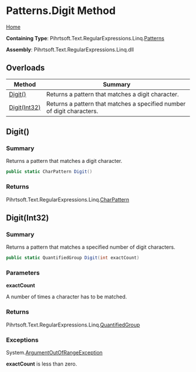 # Patterns\.Digit Method

[Home](../../../../../../README.md)

**Containing Type**: Pihrtsoft\.Text\.RegularExpressions\.Linq\.[Patterns](../README.md)

**Assembly**: Pihrtsoft\.Text\.RegularExpressions\.Linq\.dll

## Overloads

| Method | Summary |
| ------ | ------- |
| [Digit()](#Pihrtsoft_Text_RegularExpressions_Linq_Patterns_Digit) | Returns a pattern that matches a digit character\. |
| [Digit(Int32)](#Pihrtsoft_Text_RegularExpressions_Linq_Patterns_Digit_System_Int32_) | Returns a pattern that matches a specified number of digit characters\. |

## Digit\(\) <a name="Pihrtsoft_Text_RegularExpressions_Linq_Patterns_Digit"></a>

### Summary

Returns a pattern that matches a digit character\.

```csharp
public static CharPattern Digit()
```

### Returns

Pihrtsoft\.Text\.RegularExpressions\.Linq\.[CharPattern](../../CharPattern/README.md)

## Digit\(Int32\) <a name="Pihrtsoft_Text_RegularExpressions_Linq_Patterns_Digit_System_Int32_"></a>

### Summary

Returns a pattern that matches a specified number of digit characters\.

```csharp
public static QuantifiedGroup Digit(int exactCount)
```

### Parameters

**exactCount**

A number of times a character has to be matched\.

### Returns

Pihrtsoft\.Text\.RegularExpressions\.Linq\.[QuantifiedGroup](../../QuantifiedGroup/README.md)

### Exceptions

System\.[ArgumentOutOfRangeException](https://docs.microsoft.com/en-us/dotnet/api/system.argumentoutofrangeexception)

**exactCount** is less than zero\.

